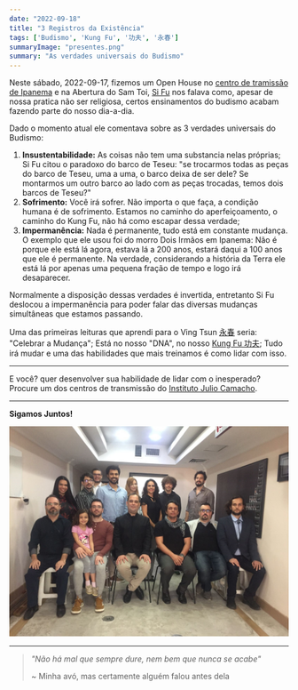 ```yaml
---
date: "2022-09-18"
title: "3 Registros da Existência"
tags: ['Budismo', 'Kung Fu', '功夫', '永春']
summaryImage: "presentes.png"
summary: "As verdades universais do Budismo"
---
```


Neste sábado, 2022-09-17, fizemos um Open House no [centro de tramissão de Ipanema](https://mestrejuliocamacho.com/os-centros/) e na Abertura do Sam Toi, [Si Fu](http://mestrejuliocamacho.com "Mestre Julio Camacho") nos falava como, apesar de nossa pratica não ser religiosa, certos ensinamentos do budismo acabam fazendo parte do nosso dia-a-dia.

Dado o momento atual ele comentava sobre as 3 verdades universais do Budismo:

1. **Insustentabilidade:** As coisas não tem uma substancia nelas próprias; Si Fu citou o paradoxo do barco de Teseu: "se trocarmos todas as peças do barco de Teseu, uma a uma, o barco deixa de ser dele? Se montarmos um outro barco ao lado com as peças trocadas, temos dois barcos de Teseu?"
2. **Sofrimento:** Você irá sofrer. Não importa o que faça, a condição humana é de sofrimento. Estamos no caminho do aperfeiçoamento, o caminho do Kung Fu, não há como escapar dessa verdade;
3. **Impermanência:** Nada é permanente, tudo está em constante mudança. O exemplo que ele usou foi do morro Dois Irmãos em Ipanema: Não é porque ele está lá agora, estava lá a 200 anos, estará daqui a 100 anos que ele é permanente. Na verdade, considerando a história da Terra ele está lá por apenas uma pequena fração de tempo e logo irá desaparecer.

Normalmente a disposição dessas verdades é invertida, entretanto Si Fu deslocou a impermanência para poder falar das diversas mudanças simultâneas que estamos passando.

Uma das primeiras leituras que aprendi para o Ving Tsun [永春](https://www.mdbg.net/chinese/dictionary?page=chardict&cdcanoce=0&cdqchi=%E6%B0%B8%E6%98%A5) seria: "Celebrar a Mudança"; Está no nosso "DNA", no nosso [Kung Fu 功夫](../etimologia-kung-fu); Tudo irá mudar e uma das habilidades que mais treinamos é como lidar com isso.

***

E você? quer desenvolver sua habilidade de lidar com o inesperado? Procure um dos centros de transmissão do [Instituto Julio Camacho](https://mestrejuliocamacho.com).

***

**Sigamos Juntos!**

![Foto Oficial | Autora: Mayara Galvão ](./foto-oficial.jpg "Foto Oficial | Autora: Mayara Galvão")

***

> *"Não há mal que sempre dure, nem bem que nunca se acabe"*
>
> ~ Minha avó, mas certamente alguém falou antes dela
